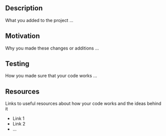 ## Description
What you added to the project ...

## Motivation
Why you made these changes or additions ...

## Testing
How you made sure that your code works ...

## Resources
Links to useful resources about how your code works and the ideas behind it
- Link 1
- Link 2
- ...

